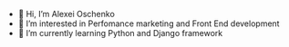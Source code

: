 - 👋 Hi, I’m Alexei Oschenko
- 👀 I’m interested in Perfomance marketing and Front End development
- 🌱 I’m currently learning Python and Django framework

<!---
Oschenko/Oschenko is a ✨ special ✨ repository because its `README.md` (this file) appears on your GitHub profile.
You can click the Preview link to take a look at your changes.
--->
